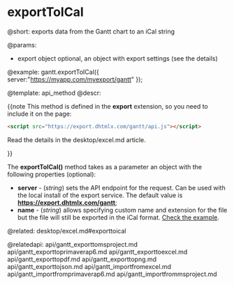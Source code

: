 exportToICal
=============

@short:
	exports data from the Gantt chart to an iCal string

@params:
* export		object		optional, an object with export settings (see the details)


@example:
gantt.exportToICal({
    server:"https://myapp.com/myexport/gantt"
});


@template:	api_method
@descr:

{{note This method is defined in the **export** extension, so you need to include it on the page:
~~~html
<script src="https://export.dhtmlx.com/gantt/api.js"></script>  
~~~
Read the details in the desktop/excel.md article.

}}



The **exportToICal()** method takes as a parameter an object with the following properties (optional):

- **server** - (*string*) sets the API endpoint for the request. Can be used with the local install of the export service. The default value is **https://export.dhtmlx.com/gantt**;
- **name** - (*string*) allows specifying custom name and extension for the file but the file will still be exported in the iCal format. [Check the example](https://snippet.dhtmlx.com/5/53eebead2).

@related:
desktop/excel.md#exporttoical

@relatedapi:
api/gantt_exporttomsproject.md
api/gantt_exporttoprimaverap6.md
api/gantt_exporttoexcel.md
api/gantt_exporttopdf.md
api/gantt_exporttopng.md
api/gantt_exporttojson.md
api/gantt_importfromexcel.md
api/gantt_importfromprimaverap6.md
api/gantt_importfrommsproject.md